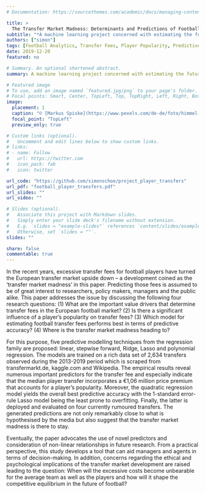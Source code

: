 ```yaml
---
# Documentation: https://sourcethemes.com/academic/docs/managing-content/

title: >
  The Transfer Market Madness: Determinants and Predictions of Football Player Transfer Fees
subtitle: "*A machine learning project concerned with estimating the future transfer fees of European football players realized in R.*"
authors: ["simon"]
tags: [Football Analytics, Transfer Fees, Player Popularity, Predictive Modelling, Regression]
date: 2019-12-20
featured: no

# Summary. An optional shortened abstract.
summary: A machine learning project concerned with estimating the future transfer fees of European football players realized in R.

# Featured image
# To use, add an image named `featured.jpg/png` to your page's folder.
# Focal points: Smart, Center, TopLeft, Top, TopRight, Left, Right, BottomLeft, Bottom, BottomRight.
image:
  placement: 1
  caption: "© [Markus Spiske](https://www.pexels.com/de-de/foto/himmel-sonnenuntergang-feld-sonnenaufgang-114296/)"
  focal_point: "TopLeft"
  preview_only: true

# Custom links (optional).
#   Uncomment and edit lines below to show custom links.
# links:
# - name: Follow
#   url: https://twitter.com
#   icon_pack: fab
#   icon: twitter

url_code: "https://github.com/simonschoe/project_player_transfers"
url_pdf: "football_player_transfers.pdf"
url_slides: ""
url_video: ""

# Slides (optional).
#   Associate this project with Markdown slides.
#   Simply enter your slide deck's filename without extension.
#   E.g. `slides = "example-slides"` references `content/slides/example-slides.md`.
#   Otherwise, set `slides = ""`.
slides: ""

share: false
commentable: true 
---
```


In the recent years, excessive transfer fees for football players have turned the European transfer market upside down – a development coined as the ‘transfer market madness’ in this paper. Predicting those fees is assumed to be of great interest to researchers, policy makers, managers and the public alike. This paper addresses the issue by discussing the following four research questions: (1) What are the important value drivers that determine transfer fees in the European football market? (2) Is there a significant influence of a player’s popularity on transfer fees? (3) Which model for estimating football transfer fees performs best in terms of predictive accuracy? (4) Where is the transfer market madness heading to?

For this purpose, five predictive modelling techniques from the regression family are proposed: linear, stepwise forward, Ridge, Lasso and polynomial regression. The models are trained on a rich data set of 2,634 transfers observed during the 2013-2019 period which is scraped from transfermarkt.de, kaggle.com and Wikipedia. The empirical results reveal numerous important predictors for the transfer fee and especially indicate that the median player transfer incorporates a €1,06 million price premium that accounts for a player’s popularity. Moreover, the quadratic regression model yields the overall best predictive accuracy with the 1-standard error-rule Lasso model being the least prone to overfitting. Finally, the latter is deployed and evaluated on four currently rumoured transfers. The generated predictions are not only remarkably close to what is hypothesised by the media but also suggest that the transfer market madness is there to stay.

Eventually, the paper advocates the use of novel predictors and consideration of non-linear relationships in future research. From a practical perspective, this study develops a tool that can aid managers and agents in terms of decision-making. In addition, concerns regarding the ethical and psychological implications of the transfer market development are raised leading to the question: When will the excessive costs become unbearable for the average team as well as the players and how will it shape the competitive equilibrium in the future of football?
